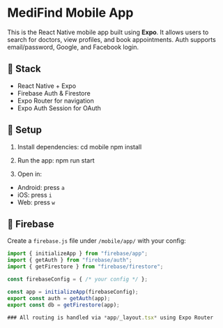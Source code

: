 # MediFind Mobile App

This is the React Native mobile app built using **Expo**. It allows users to search for doctors, view profiles, and book appointments. Auth supports email/password, Google, and Facebook login.

## 🧠 Stack

- React Native + Expo
- Firebase Auth & Firestore
- Expo Router for navigation
- Expo Auth Session for OAuth

## 🔧 Setup

1. Install dependencies:
cd mobile
npm install

2. Run the app: 
npm run start

3. Open in:
- Android: press `a`
- iOS: press `i`
- Web: press `w`

## 🔐 Firebase

Create a `firebase.js` file under `/mobile/app/` with your config:

```js
import { initializeApp } from "firebase/app";
import { getAuth } from "firebase/auth";
import { getFirestore } from "firebase/firestore";

const firebaseConfig = { /* your config */ };

const app = initializeApp(firebaseConfig);
export const auth = getAuth(app);
export const db = getFirestore(app);

### All routing is handled via *app/_layout.tsx* using Expo Router 
